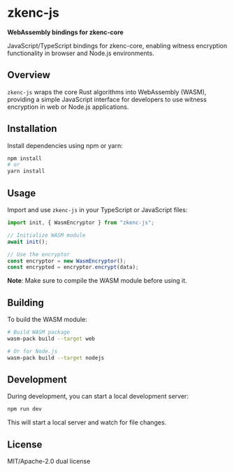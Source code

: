 # zkenc-js

**WebAssembly bindings for zkenc-core**

JavaScript/TypeScript bindings for zkenc-core, enabling witness encryption functionality in browser and Node.js environments.

## Overview

`zkenc-js` wraps the core Rust algorithms into WebAssembly (WASM), providing a simple JavaScript interface for developers to use witness encryption in web or Node.js applications.

## Installation

Install dependencies using npm or yarn:

```bash
npm install
# or
yarn install
```

## Usage

Import and use `zkenc-js` in your TypeScript or JavaScript files:

```typescript
import init, { WasmEncryptor } from "zkenc-js";

// Initialize WASM module
await init();

// Use the encryptor
const encryptor = new WasmEncryptor();
const encrypted = encryptor.encrypt(data);
```

**Note**: Make sure to compile the WASM module before using it.

## Building

To build the WASM module:

```bash
# Build WASM package
wasm-pack build --target web

# Or for Node.js
wasm-pack build --target nodejs
```

## Development

During development, you can start a local development server:

```bash
npm run dev
```

This will start a local server and watch for file changes.

## License

MIT/Apache-2.0 dual license
